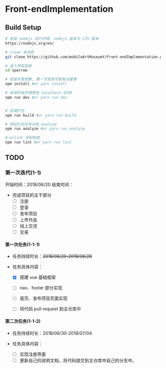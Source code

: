 # Front-endImplementation

## Build Setup

``` bash
# 安装 nodejs 运行环境, nodejs 版本为 LTS 版本
https://nodejs.org/en/

# clone 本项目
git clone https://github.com/mobileArtMuseumY/Front-endImplementation.git

# 进入项目目录
cd sparrow

# 安装开发依赖, 第一次安装可能有点缓慢
npm install #or yarn install

# 本地开发环境预览 localhost:4399
npm run dev #or yarn run dev


# 压缩打包
npm run build #or yarn run build

# 项目打包文件分析 analyze
npm run analyze #or yarn run analyze

# eslint 代码检查
npm run lint #or yarn run lint

```


## TODO

### 第一次迭代(1-1)

开始时间：2018/06/20
结束时间：

* 完成项目的主干部分
  - [ ] 注册
  - [ ] 登录
  - [ ] 发布项目
  - [ ] 上传作品
  - [ ] 线上交流
  - [ ] 交易

#### 第一次任务(1-1-1)

* 任务持续时长：~~2018/06/20-2018/06/26~~

* 任务具体内容：
  - [x] 搭建 vue 基础框架
  - [ ] nav、footer 部分实现
  - [ ] 首页、发布项目页面实现
  - [ ] 将代码 pull request 到主仓库中


#### 第二次任务(1-1-2)

* 任务持续时长：2018/06/30-2018/07/04

* 任务具体内容：
  - [ ] 实现注册界面
  - [ ] 更新自己的说明文档，将代码提交到主仓库中自己的分支中。